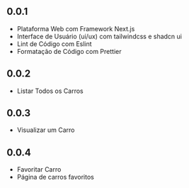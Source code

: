 ## 0.0.1

- Plataforma Web com Framework Next.js
- Interface de Usuário (ui/ux) com tailwindcss e shadcn ui
- Lint de Código com Eslint
- Formatação de Código com Prettier

## 0.0.2

- Listar Todos os Carros

## 0.0.3

- Visualizar um Carro

## 0.0.4

- Favoritar Carro
- Página de carros favoritos
